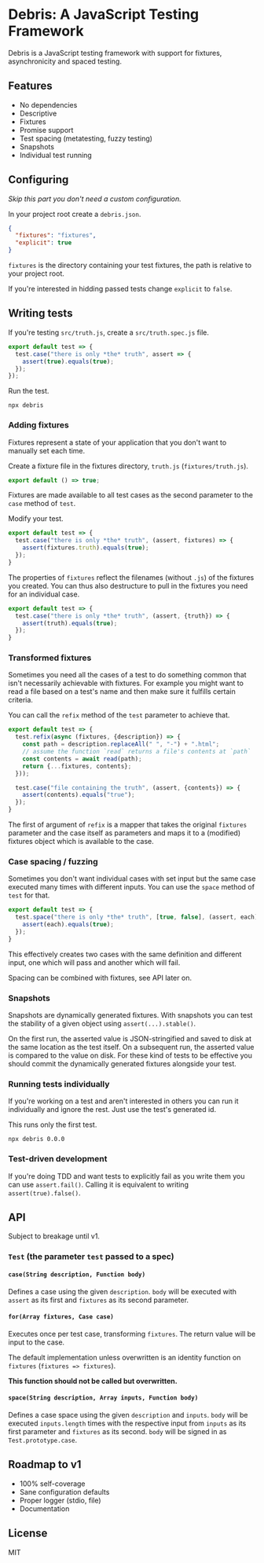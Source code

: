 # Debris: A JavaScript Testing Framework

Debris is a JavaScript testing framework with support for fixtures,
asynchronicity and spaced testing.

## Features

* No dependencies
* Descriptive
* Fixtures
* Promise support
* Test spacing (metatesting, fuzzy testing)
* Snapshots
* Individual test running

## Configuring

*Skip this part you don't need a custom configuration.*

In your project root create a `debris.json`.

```json
{
  "fixtures": "fixtures",
  "explicit": true
}
```

`fixtures` is the directory containing your test fixtures, the path is relative
to your project root.

If you're interested in hidding passed tests change `explicit` to `false`.

## Writing tests

If you're testing `src/truth.js`, create a `src/truth.spec.js` file.

```js
export default test => {
  test.case("there is only *the* truth", assert => {
    assert(true).equals(true);
  });
});
```

Run the test.

```
npx debris
```

### Adding fixtures

Fixtures represent a state of your application that you don't want to
manually set each time.

Create a fixture file in the fixtures directory, `truth.js`
(`fixtures/truth.js`).

```js
export default () => true;
```

Fixtures are made available to all test cases as the second parameter to the
`case` method of `test`.

Modify your test.

```js
export default test => {
  test.case("there is only *the* truth", (assert, fixtures) => {
    assert(fixtures.truth).equals(true);
  });
}
```

The properties of `fixtures` reflect the filenames (without `.js`) of the
fixtures you created. You can thus also destructure to pull in the fixtures you
need for an individual case.

```js
export default test => {
  test.case("there is only *the* truth", (assert, {truth}) => {
    assert(truth).equals(true);
  });
}
```

### Transformed fixtures

Sometimes you need all the cases of a test to do something common that isn't
necessarily achievable with fixtures. For example you might want to read a file
based on a test's name and then make sure it fulfills certain criteria.

You can call the `refix` method of the `test` parameter to achieve that.

```js
export default test => {
  test.refix(async (fixtures, {description}) => {
    const path = description.replaceAll(" ", "-") + ".html";
    // assume the function `read` returns a file's contents at `path`
    const contents = await read(path);
    return {...fixtures, contents};
  }));

  test.case("file containing the truth", (assert, {contents}) => {
    assert(contents).equals("true");
  });
}
```

The first of argument of `refix` is a mapper that takes the original `fixtures`
parameter and the case itself as parameters and maps it to a (modified) fixtures
object which is available to the case.

### Case spacing / fuzzing

Sometimes you don't want individual cases with set input but the same case
executed many times with different inputs. You can use the `space` method of
`test` for that.

```js
export default test => {
  test.space("there is only *the* truth", [true, false], (assert, each) => {
    assert(each).equals(true);
  });
}
```

This effectively creates two cases with the same definition and different input,
one which will pass and another which will fail.

Spacing can be combined with fixtures, see API later on.

### Snapshots

Snapshots are dynamically generated fixtures. With snapshots you can test the
stability of a given object using `assert(...).stable()`.

On the first run, the asserted value is JSON-stringified and saved to disk at
the same location as the test itself. On a subsequent run, the asserted value
is compared to the value on disk. For these kind of tests to be effective you
should commit the dynamically generated fixtures alongside your test.

### Running tests individually

If you're working on a test and aren't interested in others you can run it
individually and ignore the rest. Just use the test's generated id.

This runs only the first test.

```
npx debris 0.0.0
```

### Test-driven development

If you're doing TDD and want tests to explicitly fail as you write them you
can use `assert.fail()`. Calling it is equivalent to writing
`assert(true).false()`.

## API

Subject to breakage until v1.

### `Test` (the parameter `test` passed to a spec)

#### `case(String description, Function body)`

Defines a case using the given `description`. `body` will be executed with
`assert` as its first and `fixtures` as its second parameter.

#### `for(Array fixtures, Case case)`

Executes once per test case, transforming `fixtures`. The return value will be
input to the case.

The default implementation unless overwritten is an identity function on
`fixtures` (`fixtures => fixtures`).

**This function should not be called but overwritten.**

#### `space(String description, Array inputs, Function body)`

Defines a case space using the given `description` and `inputs`. `body` will be
executed `inputs.length` times with the respective input from `inputs` as its
first parameter and `fixtures` as its second. `body` will be signed in as
`Test.prototype.case`.

## Roadmap to v1

* 100% self-coverage
* Sane configuration defaults
* Proper logger (stdio, file)
* Documentation

## License

MIT
